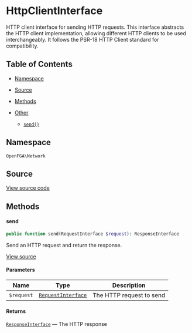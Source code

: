 # HttpClientInterface

HTTP client interface for sending HTTP requests. This interface abstracts the HTTP client implementation, allowing different HTTP clients to be used interchangeably. It follows the PSR-18 HTTP Client standard for compatibility.

## Table of Contents

- [Namespace](#namespace)
- [Source](#source)
- [Methods](#methods)

- [Other](#other)
  - [`send()`](#send)

## Namespace

`OpenFGA\Network`

## Source

[View source code](https://github.com/evansims/openfga-php/blob/main/src/Network/HttpClientInterface.php)

## Methods

#### send

```php
public function send(RequestInterface $request): ResponseInterface

```

Send an HTTP request and return the response.

[View source](https://github.com/evansims/openfga-php/blob/main/src/Network/HttpClientInterface.php#L28)

#### Parameters

| Name       | Type                                               | Description              |
| ---------- | -------------------------------------------------- | ------------------------ |
| `$request` | [`RequestInterface`](Requests/RequestInterface.md) | The HTTP request to send |

#### Returns

[`ResponseInterface`](Responses/ResponseInterface.md) — The HTTP response
